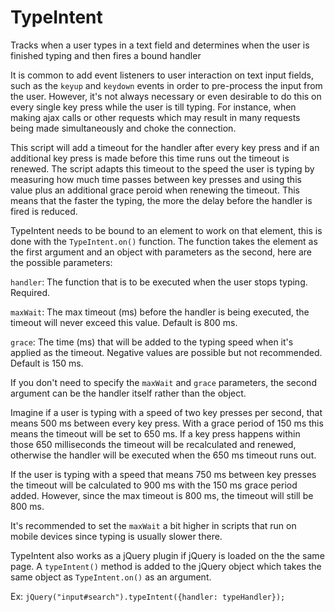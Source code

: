 TypeIntent
==========

Tracks when a user types in a text field and determines when the user is finished typing and then fires a bound handler

It is common to add event listeners to user interaction on text input fields, such as the `keyup` and `keydown` events in order to pre-process the input from the user. However, it's not always necessary or even desirable to do this on every single key press while the user is till typing. For instance, when making ajax calls or other requests which may result in many requests being made simultaneously and choke the connection.

This script will add a timeout for the handler after every key press and if an additional key press is made before this time runs out the timeout is renewed. The script adapts this timeout to the speed the user is typing by measuring how much time passes between key presses and using this value plus an additional grace peroid when renewing the timeout.
This means that the faster the typing, the more the delay before the handler is fired is reduced.


TypeIntent needs to be bound to an element to work on that element, this is done with the `TypeIntent.on()` function. The function takes the element as the first argument and an object with parameters as the second, here are the possible parameters:

`handler`: The function that is to be executed when the user stops typing. Required.

`maxWait`: The max timeout (ms) before the handler is being executed, the timeout will never exceed this value. Default is 800 ms.

`grace`: The time (ms) that will be added to the typing speed when it's applied as the timeout. Negative values are possible but not recommended. Default is 150 ms.

If you don't need to specify the `maxWait` and `grace` parameters, the second argument can be the handler itself rather than the object.


Imagine if a user is typing with a speed of two key presses per second, that means 500 ms between every key press. With a grace period of 150 ms this means the timeout will be set to 650 ms. If a key press happens within those 650 milliseconds the timeout will be recalculated and renewed, otherwise the handler will be executed when the 650 ms timeout runs out.

If the user is typing with a speed that means 750 ms between key presses the timeout will be calculated to 900 ms with the 150 ms grace period added. However, since the max timeout is 800 ms, the timeout will still be 800 ms.

It's recommended to set the `maxWait` a bit higher in scripts that run on mobile devices since typing is usually slower there.


TypeIntent also works as a jQuery plugin if jQuery is loaded on the the same page. A `typeIntent()` method is added to the jQuery object which takes the same object as `TypeIntent.on()` as an argument.

Ex: `jQuery("input#search").typeIntent({handler: typeHandler});`
